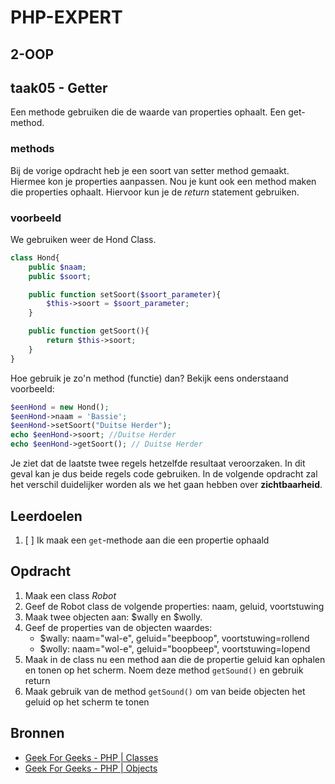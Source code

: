 # PHP-EXPERT

## 2-OOP

## taak05 - Getter

Een methode gebruiken die de waarde van properties ophaalt. Een get-method.

### methods

Bij de vorige opdracht heb je een soort van setter method gemaakt. Hiermee kon je properties aanpassen. Nou je kunt ook een method maken die properties ophaalt. Hiervoor kun je de _return_ statement gebruiken.

### voorbeeld

We gebruiken weer de Hond Class.

```php
class Hond{
    public $naam;
    public $soort;

    public function setSoort($soort_parameter){ 
        $this->soort = $soort_parameter;
    }

    public function getSoort(){
        return $this->soort;
    }
}

```

Hoe gebruik je zo'n method (functie) dan? Bekijk eens onderstaand voorbeeld:

```php
$eenHond = new Hond();
$eenHond->naam = 'Bassie';
$eenHond->setSoort("Duitse Herder");
echo $eenHond->soort; //Duitse Herder
echo $eenHond->getSoort(); // Duitse Herder
```

Je ziet dat de laatste twee regels hetzelfde resultaat veroorzaken. In dit geval kan je dus beide regels code gebruiken. In de volgende opdracht zal het verschil duidelijker worden als we het gaan hebben over __zichtbaarheid__.

## Leerdoelen

1. [ ] Ik maak een `get`-methode aan die een propertie ophaald

## Opdracht

1. Maak een class _Robot_
2. Geef de Robot class de volgende properties: naam, geluid, voortstuwing
3. Maak twee objecten aan: $wally en $wolly.
4. Geef de properties van de objecten waardes:
   - $wally: naam="wal-e", geluid="beepboop", voortstuwing=rollend
   - $wolly: naam="wol-e", geluid="boopbeep", voortstuwing=lopend
5. Maak in de class nu een method aan die de propertie geluid kan ophalen en tonen op het scherm. Noem deze method `getSound()` en gebruik return
6. Maak gebruik van de method `getSound()` om van beide objecten het geluid op het scherm te tonen

## Bronnen

- [Geek For Geeks - PHP | Classes](https://www.geeksforgeeks.org/php-classes/)
- [Geek For Geeks - PHP | Objects](https://www.geeksforgeeks.org/php-objects/)

